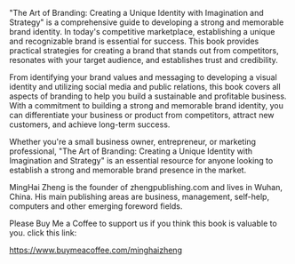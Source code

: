 
"The Art of Branding: Creating a Unique Identity with Imagination and Strategy" is a comprehensive guide to developing a strong and memorable brand identity. In today's competitive marketplace, establishing a unique and recognizable brand is essential for success. This book provides practical strategies for creating a brand that stands out from competitors, resonates with your target audience, and establishes trust and credibility.

From identifying your brand values and messaging to developing a visual identity and utilizing social media and public relations, this book covers all aspects of branding to help you build a sustainable and profitable business. With a commitment to building a strong and memorable brand identity, you can differentiate your business or product from competitors, attract new customers, and achieve long-term success.

Whether you're a small business owner, entrepreneur, or marketing professional, "The Art of Branding: Creating a Unique Identity with Imagination and Strategy" is an essential resource for anyone looking to establish a strong and memorable brand presence in the market.

MingHai Zheng is the founder of zhengpublishing.com and lives in Wuhan, China. His main publishing areas are business, management, self-help, computers and other emerging foreword fields.

Please Buy Me a Coffee to support us if you think this book is valuable to you. click this link:

https://www.buymeacoffee.com/minghaizheng
